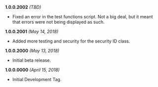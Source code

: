 **1.0.0.2002** *(TBD)*

- Fixed an error in the test functions script. Not a big deal, but it meant that errors were not being displayed as such.

**1.0.0.2001** *(May 14, 2018)*

- Added more testing and security for the security ID class.

**1.0.0.2000** *(May 13, 2018)*

- Initial beta release.

**1.0.0.0000** *(April 15, 2018)*

- Initial Development Tag.